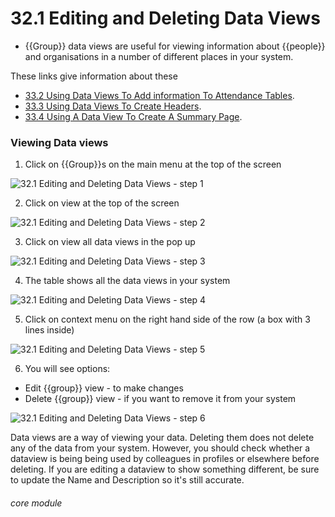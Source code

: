 # 32.1 Editing and Deleting Data Views

- {{Group}} data views are useful for viewing information about {{people}} and organisations in a number of different places in your system.

These links give information about these
- [33.2 Using Data Views To Add information To Attendance Tables](/help/index/p/33.2).
- [33.3 Using Data Views To Create Headers](/help/index/p/33.3).
- [33.4 Using A Data View To Create A Summary Page](/help/index/p/33.4).

### Viewing Data views

1. Click on {{Group}}s on the main menu at the top of the screen

![32.1 Editing and Deleting Data Views - step 1](32.1_Editing_and_Deleting_Data_Views_im_1.png)

2. Click on view at the top of the screen

![32.1 Editing and Deleting Data Views - step 2](32.1_Editing_and_Deleting_Data_Views_im_2.png)

3. Click on view all data views in the pop up

![32.1 Editing and Deleting Data Views - step 3](32.1_Editing_and_Deleting_Data_Views_im_3.png)

4. The table shows all the data views in your system

![32.1 Editing and Deleting Data Views - step 4](32.1_Editing_and_Deleting_Data_Views_im_4.png)

5. Click on context menu on the right hand side of the row (a box with 3 lines inside)

![32.1 Editing and Deleting Data Views - step 5](32.1_Editing_and_Deleting_Data_Views_im_5.png)

6. You will see options:
- Edit {{group}} view - to make changes
- Delete {{group}} view - if you want to remove it from your system

![32.1 Editing and Deleting Data Views - step 6](32.1_Editing_and_Deleting_Data_Views_im_6.png)

Data views are a way of viewing your data. Deleting them does not delete any of the data from your system. However, you should check whether a dataview is being being used by colleagues in profiles or elsewhere before deleting. If you are editing a dataview to show something different, be sure to update the Name and Description so it's still accurate.

###### core module
